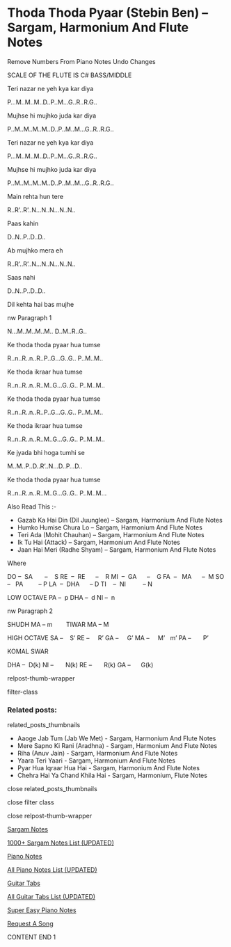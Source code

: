 
# Thoda Thoda Pyaar (Stebin Ben) – Sargam, Harmonium And Flute Notes

Remove Numbers From Piano Notes
Undo Changes

SCALE OF THE FLUTE IS C# BASS/MIDDLE

Teri nazar ne yeh kya kar diya

P…M..M..M..D..P..M…G..R..R.G..

Mujhse hi mujhko juda kar diya

P..M..M..M..M..D..P..M..M…G..R..R.G..

Teri nazar ne yeh kya kar diya

P…M..M..M..D..P..M…G..R..R.G..

Mujhse hi mujhko juda kar diya

P..M..M..M..M..D..P..M..M…G..R..R.G..

Main rehta hun tere

R..R’..R’..N…N..N…N..N..

Paas kahin

D..N..P..D..D..

Ab mujhko mera eh

R..R’..R’..N…N..N…N..N..

Saas nahi

D..N..P..D..D..

Dil kehta hai bas mujhe

nw Paragraph 1

N…M..M..M..M.. D..M..R..G..

Ke thoda thoda pyaar hua tumse

R..n..R..n..R..P..G…G..G.. P..M..M..

Ke thoda ikraar hua tumse

R..n..R..n..R..M..G…G..G.. P..M..M..

Ke thoda thoda pyaar hua tumse

R..n..R..n..R..P..G…G..G.. P..M..M..

Ke thoda ikraar hua tumse

R..n..R..n..R..M..G…G..G.. P..M..M..

Ke jyada bhi hoga tumhi se

M..M..P..D..R’..N…D..P…D..

Ke thoda thoda pyaar hua tumse

R..n..R..n..R..M..G…G..G.. P..M..M…

Also Read This :-

* Gazab Ka Hai Din (Dil Juunglee) – Sargam, Harmonium And Flute Notes
* Humko Humise Chura Lo – Sargam, Harmonium And Flute Notes
* Teri Ada (Mohit Chauhan) – Sargam, Harmonium And Flute Notes
* Ik Tu Hai (Attack) – Sargam, Harmonium And Flute Notes
* Jaan Hai Meri (Radhe Shyam) – Sargam, Harmonium And Flute Notes

Where

DO –  SA       –    S
RE  –  RE      –    R
MI  –  GA      –    G
FA  –   MA      –  M
SO  –   PA         – P
LA  –  DHA      – D
TI    –  NI          – N

LOW OCTAVE
PA –  p
DHA –  d
NI –  n

nw Paragraph 2

SHUDH MA – m        TIWAR MA – M

HIGH OCTAVE
SA –    S’
RE –     R’
GA –     G’
MA –     M’   m’
PA –       P’

KOMAL SWAR

DHA –  D(k)
NI –       N(k)
RE –       R(k)
GA –      G(k)

relpost-thumb-wrapper

filter-class

### Related posts:

related_posts_thumbnails

* Aaoge Jab Tum (Jab We Met) - Sargam, Harmonium And Flute Notes
* Mere Sapno Ki Rani (Aradhna) - Sargam, Harmonium And Flute Notes
* Riha (Anuv Jain) - Sargam, Harmonium And Flute Notes
* Yaara Teri Yaari - Sargam, Harmonium And Flute Notes
* Pyar Hua Iqraar Hua Hai - Sargam, Harmonium And Flute Notes
* Chehra Hai Ya Chand Khila Hai - Sargam, Harmonium, Flute Notes

close related_posts_thumbnails

close filter class

close relpost-thumb-wrapper

[Sargam Notes](https://www.notationsworld.com/sargam-notes.html)

[1000+ Sargam Notes List (UPDATED)](https://www.notationsworld.com/all-songs-list-sargam-notes.html)

[Piano Notes](https://www.notationsworld.com/piano-notes.html)

[All Piano Notes List (UPDATED)](https://www.notationsworld.com/all-songs-list-piano-notes.html)

[Guitar Tabs](https://www.notationsworld.com/guitar-tabs.html)

[All Guitar Tabs List (UPDATED)](https://www.notationsworld.com/all-songs-list-guitar-tabs.html)

[Super Easy Piano Notes](https://studywall.in/)

[Request A Song](https://www.notationsworld.com/request-a-song.html)

CONTENT END 1

